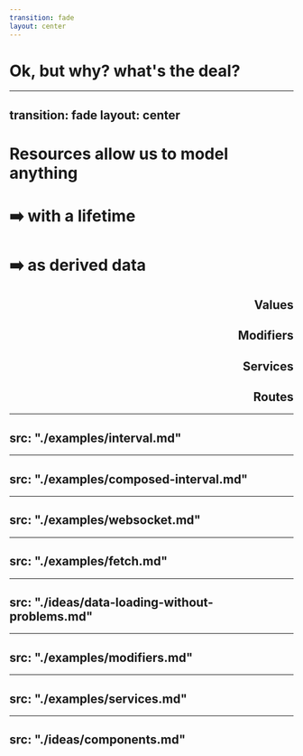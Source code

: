 ```yaml
---
transition: fade
layout: center
---
```


# Ok, but why? what's the deal?

<!--

...

ok great, but why does any of this matter?
-->

---
transition: fade
layout: center
---

# Resources allow us to model anything

<style>
    .lifetime .slidev-vclick-hidden {
        opacity: 1 !important;
    }
    .lifetime .slidev-vclick-prior {
        /* opacity: 0.5 !important; */
    }
</style>

<h1 v-click="1" class="lifetime">
  <div v-click="2">➡️  with a lifetime</div>
</h1>
<h1 v-click="2" class="derived"><div>➡️  as derived data</div></h1>

<div style="text-align: right">
<h2 v-click="3">Values</h2>
<h2 v-click="4">Modifiers</h2>
<h2 v-click="5">Services</h2>
<h2 v-click="6">Routes</h2>
</div>


<!-- 

Resources 

!! click

allow us to implement concepts that we are familiar with, but with
greater ergonomics

!! click

they allow us to _define_ how data or state is derived

with the flexibility of optional cleanup.

!! click<br>

This represents values, we've seen the Clock example, where the value is the current time.

!! click<br>

We can manage the lifetime of Modifiers.

!! click<br>

Services

!! click

Routes


Not only do Resources allow us to implement all these 
concepts in a coherent and concise way, 
rationalizing class-based helpers, modifiers, services, everything.

they allow us to bring our reactive concepts to the broader JavaScript ecosystem -- which is the goal of Starbeam.


Let's start with some examples of Resources as Values
-->


---
src: "./examples/interval.md"
---

---
src: "./examples/composed-interval.md"
---

---
src: "./examples/websocket.md"
---

---
src: "./examples/fetch.md"
---

---
src: "./ideas/data-loading-without-problems.md"
---

---
src: "./examples/modifiers.md"
---

---
src: "./examples/services.md"
---

---
src: "./ideas/components.md"
---
